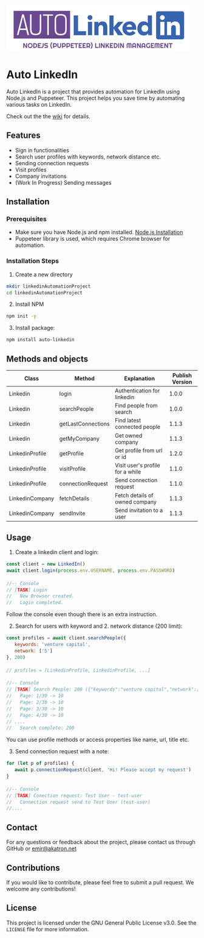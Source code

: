 ![Auto Linkedin](https://github.com/Ranork/Auto-Linkedin/blob/main/logo.png?raw=true)

# Auto LinkedIn

Auto LinkedIn is a project that provides automation for LinkedIn using Node.js and Puppeteer. This project helps you save time by automating various tasks on LinkedIn.

Check out the the [wiki](https://github.com/Ranork/Auto-Linkedin/wiki/Installation) for details.

## Features

- Sign in functionalities
- Search user profiles with keywords, network distance etc.
- Sending connection requests
- Visit profiles
- Company invitations
- (Work In Progress) Sending messages

## Installation

### Prerequisites
- Make sure you have Node.js and npm installed. [Node.js Installation](https://nodejs.org/)
- Puppeteer library is used, which requires Chrome browser for automation.

### Installation Steps
1. Create a new directory
```bash
mkdir linkedinAutomationProject
cd linkedinAutomationProject
```

2. Install NPM
```bash
npm init -y
```

3. Install package:
```bash
npm install auto-linkedin
```

## Methods and objects

| Class           | Method             | Explanation                      | Publish Version |
|-----------------|--------------------|----------------------------------|-----------------|
| Linkedin        | login              | Authentication for linkedin      | 1.0.0           |
| Linkedin        | searchPeople       | Find people from search          | 1.0.0           |
| Linkedin        | getLastConnections | Find latest connected people     | 1.1.3           |
| Linkedin        | getMyCompany       | Get owned company                | 1.1.3           |
| LinkedinProfile | getProfile         | Get profile from url or id       | 1.2.0           |
| LinkedinProfile | visitProfile       | Visit user's profile for a while | 1.1.0           |
| LinkedinProfile | connectionRequest  | Send connection request          | 1.1.0           |
| LinkedinCompany | fetchDetails       | Fetch details of owned company   | 1.1.3           |
| LinkedinCompany | sendInvite         | Send invitation to a user        | 1.1.3           |

## Usage

1. Create a linkedin client and login:
```js
const client = new LinkedIn()
await client.login(process.env.USERNAME, process.env.PASSWORD)

//-- Console
// [TASK] Login
//   New Browser created.
//   Login completed.
```
Follow the console even though there is an extra instruction.

2. Search for users with keyword and 2. network distance (200 limit):
```js
const profiles = await client.searchPeople({
   keywords: 'venture capital',
   network: ['S']
}, 200)

// profiles = [LinkedinProfile, LinkedinProfile, ...]

//-- Console
// [TASK] Search People: 200 ({"keywords":"venture capital","network":["S"]})
//   Page: 1/30 -> 10
//   Page: 2/30 -> 10
//   Page: 3/30 -> 10
//   Page: 4/30 -> 10
// ....
//   Search complete: 200
```
You can use profile methods or access properties like name, url, title etc.

3. Send connection request with a note:
```js
for (let p of profiles) {
   await p.connectionRequest(client, 'Hi! Please accept my request')
}

//-- Console
// [TASK] Conection request: Test User - test-user
//   Connection request send to Test User (test-user)
//....
```


## Contact

For any questions or feedback about the project, please contact us through GitHub or emir@akatron.net


## Contributions

If you would like to contribute, please feel free to submit a pull request. We welcome any contributions!

## License

This project is licensed under the GNU General Public License v3.0. See the `LICENSE` file for more information.
